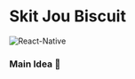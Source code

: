 # Skit Jou Biscuit
![React-Native](https://ephemerecreative.ca/wp-content/uploads/2018/01/reactnative.png)

### Main Idea :thought_balloon:

